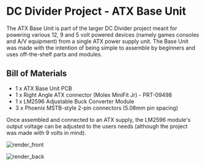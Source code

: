 # DC Divider Project - ATX Base Unit

The ATX Base Unit is part of the larger DC Divider project meant for powering various 12, 9 and 5 volt powered devices (namely games consoles and A/V equipment) from a single ATX power supply unit. The Base Unit was made with the intention of being simple to assemble by beginners and uses off-the-shelf parts and modules.

## Bill of Materials

- 1 x ATX Base Unit PCB
- 1 x Right Angle ATX connector (Molex MiniFit Jr) - PRT-09498
- 1 x LM2596 Adjustable Buck Converter Module
- 3 x Phoenix MSTB-style 2-pin connectors (5.08mm pin spacing)

Once assembled and connected to an ATX supply, the LM2596 module's output voltage can be adjusted to the users needs (although the project was made with 9 volts in mind).

![render_front](https://github.com/Sharkeology/DC_Divider_ATX_Unit/assets/112336841/8fa932f4-1578-420c-b843-1239ec69d55a)

![render_back](https://github.com/Sharkeology/DC_Divider_ATX_Unit/assets/112336841/64286310-c8d6-4eaa-b1cc-d3175b894669)
